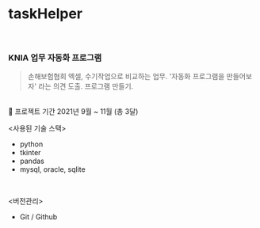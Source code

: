 # taskHelper

<br>

### KNIA 업무 자동화 프로그램
> 손해보험협회 엑셀, 수기작업으로 비교하는 업무. '자동화 프로그램을 만들어보자' 라는 의견 도출. 프로그램 만들기.

<br>
🚩 프로젝트 기간
2021년 9월 ~ 11월 (총 3달)

<사용된 기술 스택>
- python
- tkinter
- pandas
- mysql, oracle, sqlite

<br>

<버전관리>

- Git / Github

